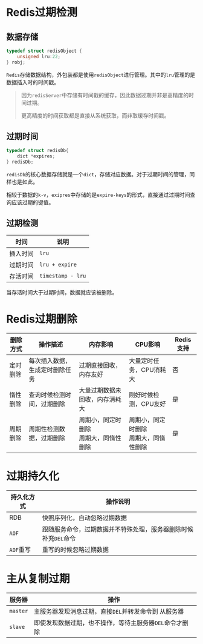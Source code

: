 # Redis过期检测

## 数据存储

```c
typedef struct redisObject {
    unsigned lru:22;
} robj;
```

``Redis``存储数据结构，外包装都是使用``redisObject``进行管理。其中的``lru``管理的是数据插入时的时间戳。

> 因为``redisServer``中存储有时间戳的缓存，因此数据过期并非是高精度的时间过期。
>
> 更高精度的时间获取都是直接从系统获取，而非取缓存时间戳。

## 过期时间

```c
typedef struct redisDb{
    dict *expires;
} redisDb;
```

``redisDb``的核心数据存储就是一个``dict``，存储对应数据。对于过期时间的管理，同样也是如此。

相较于数据的``k-v``，``exipres``中存储的是``expire-keys``的形式，直接通过过期时间查询应该过期的键值。

## 过期检测

| 时间     | 说明                |
| -------- | ------------------- |
| 插入时间 | ``lru``             |
| 过期时间 | ``lru + expire``    |
| 存活时间 | ``timestamp - lru`` |

当存活时间大于过期时间，数据就应该被删除。

# Redis过期删除

| 删除方式 | 操作描述                       | 内存影响                                  | CPU影响                                   | Redis支持 |
| -------- | ------------------------------ | ----------------------------------------- | ----------------------------------------- | --------- |
| 定时删除 | 每次插入数据，生成定时删除任务 | 过期直接回收，内存友好                    | 大量定时任务，CPU消耗大                   | 否        |
| 惰性删除 | 查询时候检测时间，过期删除     | 大量过期数据未回收，内存消耗大            | 刚好时候检测，CPU友好                     | 是        |
| 周期删除 | 周期性检测数据，过期删除       | 周期小，同定时删除<br >周期大，同惰性删除 | 周期小，同定时删除<br >周期大，同惰性删除 | 是        |

# 过期持久化

| 持久化方式  | 操作说明                                                     |
| ----------- | ------------------------------------------------------------ |
| RDB         | 快照序列化，自动忽略过期数据                                 |
| ``AOF``     | 跟随服务命令，过期数据并不特殊处理，服务器删除时候补充``DEL``命令 |
| ``AOF``重写 | 重写的时候忽略过期数据                                       |

# 主从复制过期

| 服务器     | 操作                                                      |
| ---------- | --------------------------------------------------------- |
| ``master`` | 主服务器发现消息过期，直接``DEL``并转发命令到 从服务器    |
| ``slave``  | 即使发现数据过期，也不操作，等待主服务器``DEL``命令才删除 |

